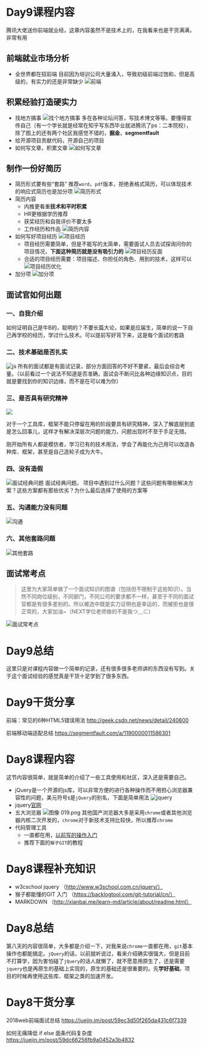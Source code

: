 # Day9课程内容
腾讯大佬送你前端就业经，这章内容虽然不是技术上的，在我看来也是干货满满，非常有用
## 前端就业市场分析
+ 全世界都在招前端
    目前因为培训公司大量涌入，导致初级前端过饱和，但是高级的，有实力的还是非常缺少
    ![前端](http://www.xluos.com/usr/uploads/2017/12/1880441388.png)
## 积累经验打造硬实力
+ 找地方搞事
    ![找个地方搞事](http://www.xluos.com/usr/uploads/2017/12/1152458494.png)
    多在各种论坛问答，写技术博文等等。要懂得宣传自己（有一个学长就是经常在知乎写东西毕业就进腾讯了ps：二本院校），除了图上的还有两个社区我感觉不错的，**掘金**，**segmentfault**
+ 给开源项目贡献代码，开源自己的项目
+ 如何写文章，积累文章 
    ![如何写文章](http://www.xluos.com/usr/uploads/2017/12/2341830483.png)
## 制作一份好简历
+ 简历形式要有些“套路”
    推荐`word`，`pdf`版本，拒绝表格式简历，可以体现技术的响应式简历也是加分项
    ![简历形式](http://www.xluos.com/usr/uploads/2017/12/3136272839.png)
+ 简历内容
    + 内推更看重**技术和平时积累**
    + HR更根据学历推荐
    + 获奖经历和自我评价不要太多
    + 工作经历和作品
    ![简历内容](http://www.xluos.com/usr/uploads/2017/12/2463978060.png)
+ 如何写好项目经历
    ![项目经历](http://www.xluos.com/usr/uploads/2017/12/3786326694.png)
    + 项目经历需要简单，但是不能写的太简单，需要面试人员去试探询问你的项目情况，**下面这种简历就是没有吸引力的**
    ![项目经历反面](http://www.xluos.com/usr/uploads/2017/12/2672910336.png)
    + 合适的项目经历需要：项目描述、你担任的角色、用到的技术，这样可以
    ![项目经历优化](http://www.xluos.com/usr/uploads/2017/12/3919353642.png)
+ 加分项
    ![加分项](http://www.xluos.com/usr/uploads/2017/12/1114287068.png)
## 面试官如何出题
### 一、自我介绍
如何证明自己是牛B的，聪明的？不要长篇大论，如果是应届生，简单的说一下自己再学校的经历，学过什么技术。可以提前写好背下来，这是每个面试的套路
### 二、技术基础是否扎实
![js](http://www.xluos.com/usr/uploads/2017/12/1493257162.png)
所有的面试都是有面试记录，部分方面回答的不好不要紧，最后会综合考量。（以前看过一个说法不知道是否准确，面试会不断问比各种边缘知识点，目的就是要找到你的知识边缘，而不是在可以难为你）
### 三、是否具有研究精神

![](http://www.xluos.com/usr/uploads/2017/12/932588382.png)

对于一个工具库，框架不能只停留在用的阶段要具有研究精神，深入了解底层到底是怎么回事儿，这样才有解决深层次问题的能力，问题出现时不至于手足无措。

刚开始所有人都是模仿者，学习已有的技术用法，学会了再能化为己用可以改造各种库、框架，甚至是自己造轮子成为大牛。
### 四、没有造假
![面试经典问题](http://www.xluos.com/usr/uploads/2017/12/1805004473.png)
面试经典问题。
项目中遇到过什么问题？这些问题有哪些解决方案？这些方案都有那些优劣？为什么最后选择了使用的方案等

### 五、沟通能力没有问题
![沟通](http://www.xluos.com/usr/uploads/2017/12/1809834217.png)

### 六、其他套路问题
![其他套路](http://www.xluos.com/usr/uploads/2017/12/1484505744.png)
## 面试常考点
>这里为大家简单做了一个面试知识的图谱（包括但不限制于这些知识）。当然不同岗位级别，不同部门，不同公司的要求都不一样，甚至于不同的面试官都是有很多差别的。所以被选中既是实力证明也是幸运的，而被拒也是很正常的，大家加油~（NEXT学位老师做的不是我つ﹏⊂）

![面试常考点](http://coding.imweb.io/img/p-job/fe-naotu.png)

# Day9总结
这里只是对课程内容做一个简单的记录，还有很多很多老师讲的东西没有写到。关于这个面试经验的感觉真是干货十足学到了很多东西。
# Day9干货分享
前端：常见的6种HTML5错误用法
http://geek.csdn.net/news/detail/240600 

前端移动端适配总结
https://segmentfault.com/a/1190000011586301 

# Day8课程内容
这节内容很简单，就是简单的介绍了一些工具使用和社区，深入还是需要自己。
+ jQuery是一个开源的js库，可以非常方便的进行各种操作而不用担心浏览器兼容性的问题，美元符号`$`是`jQuery`的别名，下面是简单用法
    ![jquery](http://www.xluos.com/usr/uploads/2017/12/3721339441.png)
+ jquery[官网](http://jquery.com)
+ 五大浏览器
    ![图像 019.png](http://www.xluos.com/usr/uploads/2017/12/116829067.png)
    其他国产浏览器大多是采用`chrome`或者其他浏览器内核二次开发的，`chrome`对于新技术支持比较快，所以推荐`chrome`
+ 代码管理工具
    + 一直都在用，[以前写的操作入门](https://github.com/xluos/note-and-blog/blob/master/Git%E5%BF%AB%E9%80%9F%E4%B8%8A%E6%89%8B%E4%B8%8EGithub%E7%9A%84%E8%BF%9E%E6%8E%A5.md)
    + 推荐下面的`猴子GIT`的教程
# Day8课程补充知识
+ w3cschool jquery （http://www.w3school.com.cn/jquery/）
+ 猴子都能懂的GIT 入门 （https://backlogtool.com/git-tutorial/cn/）
+ MARKDOWN （http://xianbai.me/learn-md/article/about/readme.html）
# Day8总结
第八天的内容很简单，大多都是介绍一下，对我来说`chrome`一直都在用，`git`基本操作也都能搞定。`jQuery`的话，以前就听说过，看来介绍确实很强大，但是目前不打算学，因为害怕碰了`jQuery`的话人就懒了，就不愿意用原生了，还是需要`jquery`也是再原生的基础上实现的，原生的基础还是很重要的。先**学好基础**，项目的时候再使用这些库、框架之类的加速开发。
# Day8干货分享
2018web前端面试总结
https://juejin.im/post/59ec3d50f265da431c6f7339 

如何无痛降低 if else 面条代码复杂度
https://juejin.im/post/59dc66256fb9a0452a3b4832 